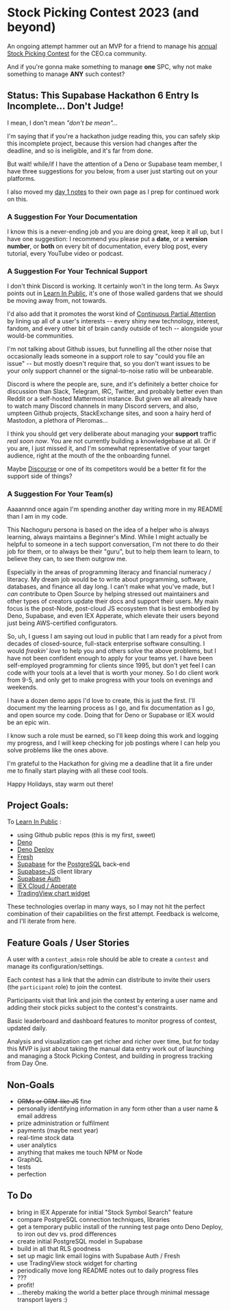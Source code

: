 # Stock Picking Contest 2023 (and beyond)

An ongoing attempt hammer out an MVP for a friend to manage his [annual Stock Picking Contest](http://everythingeven.com/2022spc.php) for the CEO.ca community.

And if you're gonna make something to manage **one** SPC, why not make something to manage **ANY** such contest?

## Status: This Supabase Hackathon 6 Entry Is Incomplete... Don't Judge!

I mean, I don't mean *"don't be mean"...*

I'm saying that if you're a hackathon judge reading this, you can safely skip this incomplete project, because this version had changes after the deadline, and so is ineligible, and it's far from done.

But wait! while/if I have the attention of a Deno or Supabase team member, I have three suggestions for you below, from a user just starting out on your platforms.

I also moved my [day 1 notes](docs/progress/2022-12-18.md) to their own page as I prep for continued work on this.

### A Suggestion For Your Documentation

I know this is a never-ending job and you are doing great, keep it all up, but I have one suggestion: I recommend you please put a **date**, or a **version number**, or **both** on every bit of documentation, every blog post, every tutorial, every YouTube video or podcast.

### A Suggestion For Your Technical Support

I don't think Discord is working. It certainly won't in the long term. As Swyx points out in [Learn In Public](https://www.swyx.io/learn-in-public), it's one of those walled gardens that we should be moving away from, not towards.

I'd also add that it promotes the worst kind of [Continuous Partial Attention](https://en.wikipedia.org/wiki/Continuous_partial_attention) by lining up all of a user's interests -- every shiny new technology, interest, fandom, and every other bit of brain candy outside of tech -- alongside your would-be communities.

I'm not talking about Github issues, but funnelling all the other noise that occasionally leads someone in a support role to say "could you file an issue" -- but mostly doesn't require that, so you don't want issues to be your only support channel or the signal-to-noise ratio will be unbearable.

Discord is where the people are, sure, and it's definitely a better choice for discussion than Slack, Telegram, IRC, Twitter, and probably better even than Reddit or a self-hosted Mattermost instance. But given we all already have to watch many Discord channels in many Discord servers, and also, umpteen Github projects, StackExchange sites, and soon a hairy herd of Mastodon, a plethora of Pleromas...

I think you should get very deliberate about managing your **support** traffic *real soon now*. You are not currently building a knowledgebase at all. Or if you are, I just missed it, and I'm somewhat representative of your target audience, right at the mouth of the the onboarding funnel.

Maybe [Discourse](https://www.discourse.org/) or one of its competitors would be a better fit for the support side of things? 

### A Suggestion For Your Team(s)

Aaaannnd once again I'm spending another day writing more in my README than I am in my code. 

This Nachoguru persona is based on the idea of a helper who is always learning, always maintains a Beginner's Mind. While I might actually be helpful to someone in a tech support conversation, I'm not there to do their job for them, or to always be their "guru", but to help them learn to learn, to believe they can, to see them outgrow me.

Especially in the areas of programming literacy and financial numeracy / literacy. My dream job would be to write about programming, software, databases, and finance all day long. I can't make what you've made, but I *can* contribute to Open Source by helping stressed out maintainers and other types of creators update their docs and support their users. My main focus is the post-Node, post-cloud JS ecosystem that is best embodied by Deno, Supabase, and even IEX Apperate, which elevate their users beyond just being AWS-certified configurators.

So, uh, I guess I am saying out loud in public that I am ready for a pivot from decades of closed-source, full-stack enterprise software consulting. I would *freakin' love* to help you and others solve the above problems, but I have not been confident enough to apply for your teams yet. I have been self-employed programming for clients since 1995, but don't yet feel I can code with your tools at a level that is worth your money. So I do client work from 9-5, and only get to make progress with your tools on evenings and weekends.

I have a dozen demo apps I'd love to create, this is just the first. I'll document my the learning process as I go, and fix documentation as I go, and open source my code. Doing that for Deno or Supabase or IEX would be an epic win.

I know such a role must be earned, so I'll keep doing this work and logging my progress, and I will keep checking for job postings where I can help you solve problems like the ones above.

I'm grateful to the Hackathon for giving me a deadline that lit a fire under me to finally start playing with all these cool tools.

Happy Holidays, stay warm out there!

## Project Goals:

To [Learn In Public](https://www.swyx.io/learn-in-public) :

 * using Github public repos (this is my first, sweet)
 * [Deno](https://deno.land/)
 * [Deno Deploy](https://deno.com/deploy)
 * [Fresh](https://fresh.deno.dev/)
 * [Supabase](https://supabase.com/) for the [PostgreSQL](https://www.postgresql.org/) back-end
 * [Supabase-JS](https://supabase.com/docs/reference/javascript/introduction) client library
 * [Supabase Auth](https://supabase.com/auth)
 * [IEX Cloud / Apperate](https://iexcloud.io/docs/apperate-apis)
 * [TradingView chart widget](https://www.tradingview.com/widget/)

These technologies overlap in many ways, so I may not hit the perfect combination of their capabilities on the first attempt. Feedback is welcome, and I'll iterate from here.


## Feature Goals / User Stories

A user with a `contest_admin` role should be able to create a `contest` and manage its configuration/settings.

Each contest has a link that the admin can distribute to invite their users (the `participant` role) to join the contest.

Participants visit that link and join the contest by entering a user name and adding their stock picks subject to the contest's constraints.

Basic leaderboard and dashboard features to monitor progress of contest, updated daily.

Analysis and visualization can get richer and richer over time, but for today this MVP is just about taking the manual data entry work out of launching and managing a Stock Picking Contest, and building in progress tracking from Day One.


## Non-Goals

 * ~~ORMs or ORM-like JS~~ fine
 * personally identifying information in any form other than a user name & email address
 * prize administration or fulfilment
 * payments (maybe next year)
 * real-time stock data
 * user analytics
 * anything that makes me touch NPM or Node
 * GraphQL
 * tests
 * perfection

## To Do

 * bring in IEX Apperate for initial "Stock Symbol Search" feature
 * compare PostgreSQL connection techniques, libraries
 * get a temporary public install of the running test page onto Deno Deploy, to iron out dev vs. prod differences
 * create initial PostgreSQL model in Supabase
 * build in all that RLS goodness
 * set up magic link email logins with Supabase Auth / Fresh
 * use TradingView stock widget for charting
 * periodically move long README notes out to daily progress files
 * ???
 * profit!
 * ...thereby making the world a better place through minimal message transport layers :)
